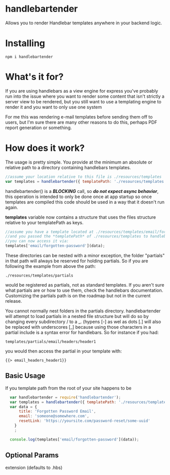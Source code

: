handlebartender
===============
Allows you to render Handlebar templates anywhere in your backend logic.

Installing
==========
```
npm i handlebartender
```

What's it for?
==============
If you are using handlebars as a view engine for express you've probably run into the issue
where you want to render some content that isn't strictly a server view to be rendered, but
you still want to use a templating engine to render it and you want to only use one system

For me this was rendering e-mail templates before sending them off to users, but I'm sure
there are many other reasons to do this, perhaps PDF report generation or something.

How does it work?
=================
The usage is pretty simple. You provide at the minimum an absolute or relative path to a directory containing
handlebars templates.

```javascript
//assume your location relative to this file is ./resources/templates
var templates = handlebartender({ templatePath: './resources/templates'});
````

handlebartender() is a ***BLOCKING*** call, so ***do not expect async behavior***, this operation is intended to only be done once
at app startup so once templates are compiled this code should be used in a way that it doesn't run again.

**templates** variable now contains a structure that uses the files structure relative to your templatePath as keys.

```javascript
//assume you have a template located at ./resources/templates/email/forgotten-password
//and you passed the *templatePath* of ./resources/templates to handlebartender
//you can now access it via:
templates['email/forgotten-password'](data);
```

These directories can be nested with a minor exception, the folder "partials" in that path
will always be reserved for holding partials. So if you are following the example from above the path:

```
./resources/templates/partials
```
would be registered as partials, not as standard templates. If you aren't sure what partials are or how to use them,
check the handlebars documentation. Customizing the partials path is on the roadmap but not in the current release.

You cannot normally nest folders in the partials directory. handlebartender will attempt to load partials in a nested
file structure but will do so by changing every subdirectory / to a \_. (hypens \[\-\] as wel as dots \[\.\] will also
be replaced with underscores \[\_\] because using those characters in a partial include is a syntax error for
handlebars. So for instance if you had:

```
templates/partials/email/headers/header1
```

you would then access the partial in your template with:

```
{{> email_headers_header1}}
```

Basic Usage
-----------
If you template path from the root of your site happens to be

```javascript
  var handlebartender = require('handlebartender');
  var templates = handlebartender({ templatePath: './resources/templates' });
  var data = {
      title: 'Forgotten Password Email',
      email: 'someone@somewhere.com',
      resetLink: 'https://yoursite.com/password-reset/some-uuid'
    }
    ;

  console.log(templates['email/forgotten-password'](data));
```

Optional Params
---------------
extension (defaults to .hbs)


